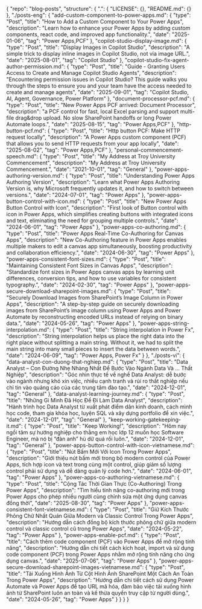 {
  "repo": "blog-posts",
  "structure": {
    ".": {
      "LICENSE": {},
      "README.md": {}
    },
    "./posts-eng": {
      "add-custom-component-to-power-apps.md": {
        "type": "Post",
        "title": "How to Add a Custom Component to Your Power Apps",
        "description": "Learn how to enhance your Power Apps by adding custom components, react code, and improved app functionality.",
        "date": "2025-01-06",
        "tag": "Power Apps,PCF"
      },
      "copilot-studio-display-image.md": {
        "type": "Post",
        "title": "Display Images in Copilot Studio",
        "description": "A simple trick to display inline images in Copilot Studio, not via image URL.",
        "date": "2025-08-01",
        "tag": "Copilot Studio"
      },
      "copilot-studio-fix-agent-author-permission.md": {
        "type": "Post",
        "title": "Guide - Granting Users Access to Create and Manage Copilot Studio Agents",
        "description": "Encountering permission issues in Copilot Studio? This guide walks you through the steps to ensure you and your team have the access needed to create and manage agents",
        "date": "2025-09-01",
        "tag": "Copilot Studio, AI, Agent, Governance, Power Platform"
      },
      "document-processor-pcf.md": {
        "type": "Post",
        "title": "New Power Apps PCF arrived: Document Processor",
        "description": "a PCF control for fast, local Excel parsing and support multi-file drag&drop upload. No slow SharePoint handoffs or long Power Automate loops.",
        "date": "2025-08-15",
        "tag": "Power Apps,PCF"
      },
      "http-button-pcf.md": {
        "type": "Post",
        "title": "Http button PCF: Make HTTP request locally",
        "description": "A Power Apps custom component (PCF) that allows you to send HTTP requests from your app locally",
        "date": "2025-08-02",
        "tag": "Power Apps,PCF"
      },
      "personal-commencement-speech.md": {
        "type": "Post",
        "title": "My Address at Troy University Commencement",
        "description": "My Address at Troy University Commencement.",
        "date": "2021-10-01",
        "tag": "General"
      },
      "power-apps-authoring-version.md": {
        "type": "Post",
        "title": "Understanding Power Apps Authoring Version",
        "description": "Learn what Power Apps Authoring Version is, why Microsoft frequently updates it, and how to switch between versions.",
        "date": "2024-07-01",
        "tag": "Power Apps"
      },
      "power-apps-button-control-with-icon.md": {
        "type": "Post",
        "title": "New Power Apps Button Control with Icon",
        "description": "First look of Button control with icon in Power Apps, which simplifies creating buttons with integrated icons and text, eliminating the need for grouping multiple controls.",
        "date": "2024-06-01",
        "tag": "Power Apps"
      },
      "power-apps-co-authoring.md": {
        "type": "Post",
        "title": "Power Apps Real-Time Co-Authoring for Canvas Apps",
        "description": "New Co-Authoring feature in Power Apps enables multiple makers to edit a canvas app simultaneously, boosting productivity and collaboration efficiency.",
        "date": "2024-06-30",
        "tag": "Power Apps"
      },
      "power-apps-consistent-font-sizes.md": {
        "type": "Post",
        "title": "Maintaining Consistent Font Sizes in Canvas Apps",
        "description": "Standardize font sizes in Power Apps canvas apps by learning unit differences, conversion tips, and how to use variables for consistent typography.",
        "date": "2024-02-30",
        "tag": "Power Apps"
      },
      "power-apps-secure-download-sharepoint-images.md": {
        "type": "Post",
        "title": "Securely Download Images from SharePoint’s Image Column in Power Apps",
        "description": "A step-by-step guide on securely downloading images from SharePoint’s image column using Power Apps and Power Automate by reconstructing encoded URLs instead of relying on binary data.",
        "date": "2024-05-26",
        "tag": "Power Apps"
      },
      "power-apps-string-interpolation.md": {
        "type": "Post",
        "title": "String interpolation in Power Fx",
        "description": "String interpolation helps us place the right data into the right place without splitting a main string. Without it, we had to split the main string into many small pieces to insert the data between words.",
        "date": "2024-06-09",
        "tag": "Power Apps, Power Fx"
      }
    },
    "./posts-vi": {
      "data-analyst-con-duong-that-nghiep.md": {
        "type": "Post",
        "title": "Data Analyst – Con Đường Nhẹ Nhàng Nhất Để Bước Vào Ngành Data Và … Thất Nghiệp",
        "description": "Góc nhìn thực tế về nghề Data Analyst: dễ bước vào ngành nhưng khó xin việc, nhiều cạnh tranh và rủi ro thất nghiệp nếu chỉ tin vào quảng cáo của các trung tâm đào tạo.",
        "date": "2024-12-01",
        "tag": "General"
      },
      "data-analyst-learning-journey.md": {
        "type": "Post",
        "title": "Những Gì Mình Đã Học Để Đi Làm Data Analyst",
        "description": "Hành trình học Data Analyst từ xuất phát điểm dân kinh doanh, cách mình học code, tham gia khóa học, luyện SQL và xây dựng portfolio để xin việc.",
        "date": "2024-12-01",
        "tag": "General"
      },
      "keep-working-gatekeeping-it.md": {
        "type": "Post",
        "title": "Keep Working!",
        "description": "Hôm nay ngồi tâm sự hướng nghiệp cho thằng em học lớp 12 muốn học Software Engineer, mà nó bị “đàn anh” hù dữ quá rối luôn.",
        "date": "2024-12-01",
        "tag": "General"
      },
      "power-apps-button-control-with-icon-vietnamese.md": {
        "type": "Post",
        "title": "Nút Bấm Mới Với Icon Trong Power Apps",
        "description": "Giới thiệu nút bấm mới trong bộ modern control của Power Apps, tích hợp icon và text trong cùng một control, giúp giảm số lượng control phải sử dụng và dễ dàng quản lý code hơn.",
        "date": "2024-06-01",
        "tag": "Power Apps"
      },
      "power-apps-co-authoring-vietnamese.md": {
        "type": "Post",
        "title": "Cộng Tác Thời Gian Thực (Co-Authoring) Trong Power Apps",
        "description": "Tìm hiểu tính năng co-authoring mới trong Power Apps cho phép nhiều người cùng chỉnh sửa một ứng dụng canvas đồng thời",
        "date": "2025-08-30",
        "tag": "Power Apps"
      },
      "power-apps-consistent-font-vietnamese.md": {
        "type": "Post",
        "title": "Giữ Kích Thước Phông Chữ Nhất Quán Giữa Modern và Classic Control Trong Power Apps",
        "description": "Hướng dẫn cách đồng bộ kích thước phông chữ giữa modern control và classic control cũ trong Power Apps",
        "date": "2024-05-22",
        "tag": "Power Apps"
      },
      "power-apps-enable-pcf.md": {
        "type": "Post",
        "title": "Cách thêm code component (PCF) vào Power Apps để mở rộng tính năng",
        "description": "Hướng dẫn chi tiết cách kích hoạt, import và sử dụng code component (PCF) trong Power Apps nhằm mở rộng tính năng cho ứng dụng canvas.",
        "date": "2025-07-06",
        "tag": "Power Apps"
      },
      "power-apps-secure-download-sharepoint-images-vietnamese.md": {
        "type": "Post",
        "title": "Tải Xuống Hình Ảnh Từ Cột Hình Ảnh SharePoint Một Cách An Toàn Trong Power Apps",
        "description": "Hướng dẫn chi tiết cách sử dụng Power Automate và Power Apps để tạo URL mã hóa, đảm bảo việc tải xuống hình ảnh từ SharePoint luôn an toàn và kế thừa quyền truy cập từ người dùng.",
        "date": "2024-05-26",
        "tag": "Power Apps"
      }
    }
  }
}